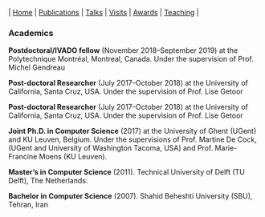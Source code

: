 | [Home](index.md) | [Publications](publications.md) | [Talks](talks.md) | [Visits](visits.md) | [Awards](awards.md) | [Teaching](teaching.md) |

### Academics

**Postdoctoral/IVADO fellow** (November 2018–September 2019) at the Polytechnique Montréal, Montreal,
Canada. Under the supervision of Prof. Michel Gendreau

**Post-doctoral Researcher** (July 2017–October 2018) at the University of California, Santa
Cruz, USA. Under the supervision of Prof. Lise Getoor

**Post-doctoral Researcher** (July 2017–October 2018) at the University of California, Santa
Cruz, USA. Under the supervision of Prof. Lise Getoor

**Joint Ph.D. in Computer Science** (2017) at the University of Ghent (UGent) and KU
Leuven, Belgium. Under the supervisions of Prof. Martine De Cock, (UGent and University of
Washington Tacoma, USA) and Prof. Marie-Francine Moens (KU Leuven).

**Master’s in Computer Science** (2011). Technical University of Delft (TU Delft), The Netherlands.

**Bachelor in Computer Science** (2007). Shahid Beheshti University (SBU), Tehran, Iran
